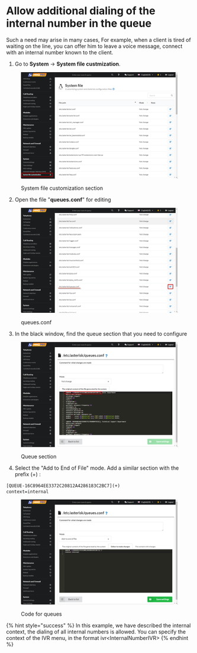 # Allow additional dialing of the internal number in the queue

Such a need may arise in many cases, For example, when a client is tired of waiting on the line, you can offer him to leave a voice message, connect with an internal number known to the client.

1. Go to **System** → **System file custmization**.

<figure><img src="../../.gitbook/assets/SystemFileCustomization.png" alt=""><figcaption><p>System file customization section</p></figcaption></figure>

2. Open the file "**queues.conf**" for editing

<figure><img src="../../.gitbook/assets/queuesConf (1).png" alt=""><figcaption><p>queues.conf</p></figcaption></figure>

3. In the black window, find the queue section that you need to configure

<figure><img src="../../.gitbook/assets/forSettings.png" alt=""><figcaption><p>Queue section</p></figcaption></figure>

4. Select the "Add to End of File" mode. Add a similar section with the prefix (+) :

```
[QUEUE-16C8964EE3372C20812A4286183C2BC7](+)
context=internal
```

<figure><img src="../../.gitbook/assets/CodeForQueues.png" alt=""><figcaption><p>Code for queues </p></figcaption></figure>

{% hint style="success" %}
In this example, we have described the internal context, the dialing of all internal numbers is allowed. You can specify the context of the IVR menu, in the format ivr\<InternalNumberIVR>
{% endhint %}
